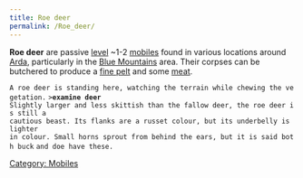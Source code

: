 ```yaml
---
title: Roe deer
permalink: /Roe_deer/
---
```


**Roe deer** are passive [level](level "wikilink") ~1-2
[mobiles](mobile "wikilink") found in various locations around
[Arda](Arda "wikilink"), particularly in the [Blue
Mountains](Blue_Mountains "wikilink") area. Their corpses can be
butchered to produce a [fine pelt](fine_pelt "wikilink") and some
[meat](meat "wikilink").

`A roe deer is standing here, watching the terrain while chewing the vegetation.`
`>`**`examine deer`**
`Slightly larger and less skittish than the fallow deer, the roe deer is still a`
`cautious beast. Its flanks are a russet colour, but its underbelly is lighter`
`in colour. Small horns sprout from behind the ears, but it is said both buck`
`and doe have these.`

[Category: Mobiles](Category:_Mobiles "wikilink")
